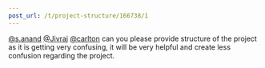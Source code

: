 ```yaml
---
post_url: /t/project-structure/166738/1
---
```

[@s.anand](/u/s.anand) [@Jivraj](/u/jivraj) [@carlton](/u/carlton) can you please provide structure of the project as it is getting very confusing, it will be very helpful and create less confusion regarding the project.